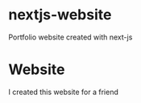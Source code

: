 # nextjs-website
Portfolio website created with next-js

# Website
I created this website for a friend
